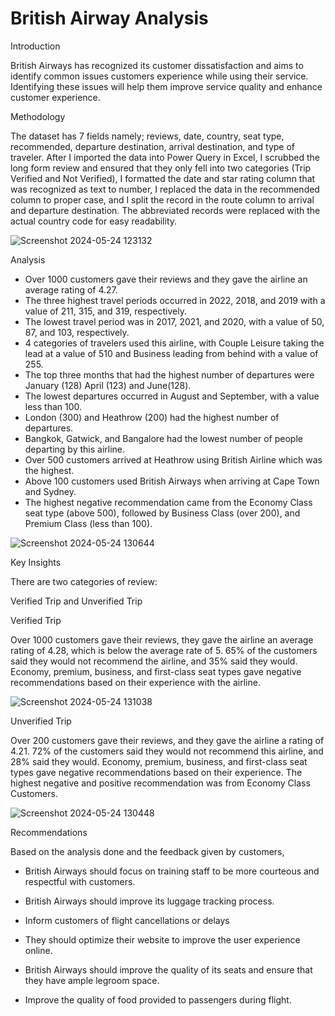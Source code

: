 # British Airway Analysis

Introduction

British Airways has recognized its customer dissatisfaction and aims to identify common issues customers experience while using their service. Identifying these issues will help them improve service quality and enhance customer experience.


Methodology

The dataset has 7 fields namely; reviews, date, country, seat type, recommended, departure destination, arrival destination, and type of traveler. After I imported the data into Power Query in Excel, I scrubbed the long form review and ensured that they only fell into two categories (Trip Verified and Not Verified), I formatted the date and star rating column that was recognized as text to number, I replaced the data in the recommended column to proper case, and I split the record in the route column to arrival and departure destination. The abbreviated records were replaced with the actual country code for easy readability.

![Screenshot 2024-05-24 123132](https://github.com/OdunayoT/British-Airway/assets/168080935/a7d061bd-b52d-4f87-9129-0c2a8aa0fadf)

Analysis
- Over 1000 customers gave their reviews and they gave the airline an average rating of 4.27.
- The three highest travel periods occurred in 2022, 2018, and 2019 with a value of 211, 315, and 319, respectively. 
- The lowest travel period was in 2017, 2021, and 2020, with a value of 50, 87, and 103, respectively.
- 4 categories of travelers used this airline, with Couple Leisure taking the lead at a value of 510 and Business leading from behind with a value of 255.
- The top three months that had the highest number of departures were January (128) April (123) and June(128).
- The lowest departures occurred in August and September, with a value less than 100.
- London (300) and Heathrow (200) had the highest number of departures. 
- Bangkok, Gatwick, and Bangalore had the lowest number of people departing by this airline.
- Over 500 customers arrived at Heathrow using British Airline which was the highest.
- Above 100 customers used British Airways when arriving at Cape Town and Sydney.
- The highest negative recommendation came from the Economy Class seat type (above 500), followed by Business Class (over 200), and Premium Class (less than 100).
  
![Screenshot 2024-05-24 130644](https://github.com/OdunayoT/British-Airway/assets/168080935/fc4b0dcf-e96b-4c22-802a-fb480c891560)

Key Insights 

There are two categories of review:

Verified Trip and Unverified Trip

Verified Trip

Over 1000 customers gave their reviews, they gave the airline an average rating of 4.28, which is below the average rate of 5. 65% of the customers said they would not recommend the airline, and 35% said they would. Economy, premium, business, and first-class seat types gave negative recommendations based on their experience with the airline. 


![Screenshot 2024-05-24 131038](https://github.com/OdunayoT/British-Airway/assets/168080935/68d00bf9-baa4-410b-8add-a1515e319944)

Unverified Trip

Over 200 customers gave their reviews, and they gave the airline a rating of 4.21. 72% of the customers said they would not recommend this airline, and 28% said they would. Economy, premium, business, and first-class seat types gave negative recommendations based on their experience. The highest negative and positive recommendation was from Economy Class Customers. 


![Screenshot 2024-05-24 130448](https://github.com/OdunayoT/British-Airway/assets/168080935/2acf43dd-2814-4606-a5dd-d61964ece5f1)

Recommendations

Based on the analysis done and the feedback given by customers,

- British Airways should focus on training staff to be more courteous and respectful with customers.

- British Airways should improve its luggage tracking process.

- Inform customers of flight cancellations or delays

- They should optimize their website to improve the user experience online.

- British Airways should improve the quality of its seats and ensure that they have ample legroom space.

- Improve the quality of food provided to passengers during flight.








